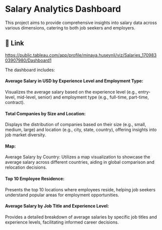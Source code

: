 
#  Salary Analytics Dashboard

This project aims to provide comprehensive insights into salary data across various dimensions, catering to both job seekers and employers.

## 🔗 Link 
https://public.tableau.com/app/profile/minaya.huseynli/viz/Salaries_17098303907980/Dashboard1


 The dashboard includes:

#### Average Salary in USD by Experience Level and Employment Type:
 Visualizes the average salary based on the experience level (e.g., entry-level, mid-level, senior) and employment type (e.g., full-time, part-time, contract).

#### Total Companies by Size and Location:
 Displays the distribution of companies based on their size (e.g., small, medium, large) and location (e.g., city, state, country), offering insights into job market diversity.

#### Map:
 Average Salary by Country: Utilizes a map visualization to showcase the average salary across different countries, aiding in global comparison and relocation decisions.

#### Top 10 Employee Residence:
 Presents the top 10 locations where employees reside, helping job seekers understand popular areas for employment opportunities.

#### Average Salary by Job Title and Experience Level: 
Provides a detailed breakdown of average salaries by specific job titles and experience levels, facilitating informed career decisions.


